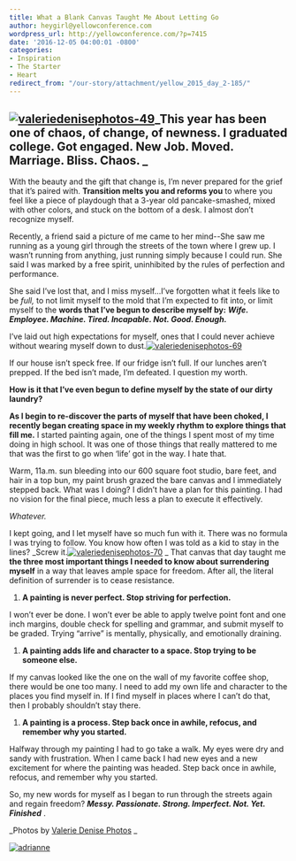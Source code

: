 ```yaml
---
title: What a Blank Canvas Taught Me About Letting Go
author: heygirl@yellowconference.com
wordpress_url: http://yellowconference.com/?p=7415
date: '2016-12-05 04:00:01 -0800'
categories:
- Inspiration
- The Starter
- Heart
redirect_from: "/our-story/attachment/yellow_2015_day_2-185/"
---
```


## [![valeriedenisephotos-49](https://s3.amazonaws.com/yellow-files/blog/2016/12/ValerieDenisePhotos-49.jpg)](https://s3.amazonaws.com/yellow-files/blog/2016/12/ValerieDenisePhotos-49.jpg)_**This year has been one of chaos, of change, of newness. I graduated college. Got engaged. New Job. Moved. Marriage. Bliss. Chaos.** _

With the beauty and the gift that change is, I’m never prepared for the grief that it’s paired with. **Transition melts you and reforms you** to where you feel like a piece of playdough that a 3-year old pancake-smashed, mixed with other colors, and stuck on the bottom of a desk. I almost don’t recognize myself.

Recently, a friend said a picture of me came to her mind--She saw me running as a young girl through the streets of the town where I grew up. I wasn’t running from anything, just running simply because I could run. She said I was marked by a free spirit, uninhibited by the rules of perfection and performance.

She said I’ve lost that, and I miss myself...I’ve forgotten what it feels like to be _full,_ to not limit myself to the mold that I’m expected to fit into, or limit myself to the **words that I’ve begun to describe myself by:** **_Wife. Employee. Machine. Tired. Incapable. Not. Good. Enough._**

I’ve laid out high expectations for myself, ones that I could never achieve without wearing myself down to dust.[![valeriedenisephotos-69](https://s3.amazonaws.com/yellow-files/blog/2016/12/ValerieDenisePhotos-69.jpg)](https://s3.amazonaws.com/yellow-files/blog/2016/12/ValerieDenisePhotos-69.jpg)

If our house isn’t speck free. If our fridge isn’t full. If our lunches aren’t prepped. If the bed isn’t made, I’m defeated. I question my worth.

**How is it that I’ve even begun to define myself by the state of our dirty laundry?**

**As I begin to re-discover the parts of myself that have been choked, I recently began creating space in my weekly rhythm to explore things that fill me.** I started painting again, one of the things I spent most of my time doing in high school. It was one of those things that really mattered to me that was the first to go when ‘life’ got in the way. I hate that.

Warm, 11a.m. sun bleeding into our 600 square foot studio, bare feet, and hair in a top bun, my paint brush grazed the bare canvas and I immediately stepped back. What was I doing? I didn’t have a plan for this painting. I had no vision for the final piece, much less a plan to execute it effectively.

_Whatever._

I kept going, and I let myself have so much fun with it. There was no formula I was trying to follow. You know how often I was told as a kid to stay in the lines? _Screw it.[![valeriedenisephotos-70](https://s3.amazonaws.com/yellow-files/blog/2016/12/ValerieDenisePhotos-70.jpg)](https://s3.amazonaws.com/yellow-files/blog/2016/12/ValerieDenisePhotos-70.jpg) _ That canvas that day taught me **the three most important things I needed to know about surrendering myself** in a way that leaves ample space for freedom. After all, the literal definition of surrender is to cease resistance.   

1.  **A painting is never perfect. Stop striving for perfection.**

I won’t ever be done. I won’t ever be able to apply twelve point font and one inch margins, double check for spelling and grammar, and submit myself to be graded. Trying “arrive” is mentally, physically, and emotionally draining.

1.  **A painting adds life and character to a space. Stop trying to be someone else.**

If my canvas looked like the one on the wall of my favorite coffee shop, there would be one too many. I need to add my own life and character to the places you find myself in. If I find myself in places where I can’t do that, then I probably shouldn’t stay there.

1.  **A painting is a process. Step back once in awhile, refocus, and remember why you started.**

Halfway through my painting I had to go take a walk. My eyes were dry and sandy with frustration. When I came back I had new eyes and a new excitement for where the painting was headed. Step back once in awhile, refocus, and remember why you started.[  
](https://s3.amazonaws.com/yellow-files/blog/2016/12/ValerieDenisePhotos-50.jpg)

So, my new words for myself as I began to run through the streets again and regain freedom? **_Messy. Passionate. Strong. Imperfect. Not. Yet. Finished_** .

_Photos by [Valerie Denise Photos](http://www.valeriedenisephotos.com/) _

[![adrianne](https://s3.amazonaws.com/yellow-files/blog/2016/12/ADRIANNE1.jpg)](https://www.instagram.com/adrianneverheyen/)
